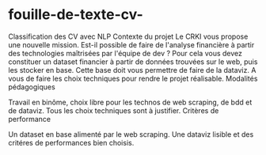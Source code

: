 # fouille-de-texte-cv-
Classification des CV avec NLP
Contexte du projet 
Le CRKI vous propose une nouvelle mission. Est-il possible de faire de l'analyse financière à partir des technologies maîtrisées par l'équipe de dev ? Pour cela vous devez constituer un dataset financier à partir de données trouvées sur le web, puis les stocker en base. Cette base doit vous permettre de faire de la dataviz. A vous de faire les choix techniques pour rendre le projet réalisable.
Modalités pédagogiques

Travail en binôme, choix libre pour les technos de web scraping, de bdd et de dataviz. Tous les choix techniques sont à justifier.
Critères de performance

Un dataset en base alimenté par le web scraping. Une dataviz lisible et des critéres de performances bien choisis.

